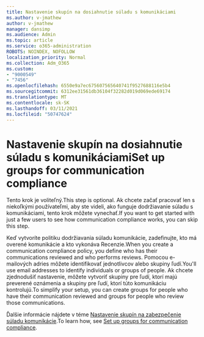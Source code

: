 ```yaml
---
title: Nastavenie skupín na dosiahnutie súladu s komunikáciami
ms.author: v-jmathew
author: v-jmathew
manager: dansimp
ms.audience: Admin
ms.topic: article
ms.service: o365-administration
ROBOTS: NOINDEX, NOFOLLOW
localization_priority: Normal
ms.collection: Adm_O365
ms.custom:
- "9000549"
- "7456"
ms.openlocfilehash: 6550e9a7ec675607565640741f9527688116e5b4
ms.sourcegitcommit: 6312ee31561db36104f32282d019d069ede69174
ms.translationtype: MT
ms.contentlocale: sk-SK
ms.lasthandoff: 03/11/2021
ms.locfileid: "50747624"
---
```

# <a name="set-up-groups-for-communication-compliance"></a><span data-ttu-id="8e90b-102">Nastavenie skupín na dosiahnutie súladu s komunikáciami</span><span class="sxs-lookup"><span data-stu-id="8e90b-102">Set up groups for communication compliance</span></span>

<span data-ttu-id="8e90b-103">Tento krok je voliteľný.</span><span class="sxs-lookup"><span data-stu-id="8e90b-103">This step is optional.</span></span> <span data-ttu-id="8e90b-104">Ak chcete začať pracovať len s niekoľkými používateľmi, aby ste videli, ako funguje dodržiavanie súladu s komunikáciami, tento krok môžete vynechať.</span><span class="sxs-lookup"><span data-stu-id="8e90b-104">If you want to get started with just a few users to see how communication compliance works, you can skip this step.</span></span>  
  
<span data-ttu-id="8e90b-105">Keď vytvoríte politiku dodržiavania súladu komunikácie, zadefinujte, kto má overené komunikácie a kto vykonáva Recenzie.</span><span class="sxs-lookup"><span data-stu-id="8e90b-105">When you create a communication compliance policy, you define who has their communications reviewed and who performs reviews.</span></span> <span data-ttu-id="8e90b-106">Pomocou e-mailových adries môžete identifikovať jednotlivcov alebo skupiny ľudí.</span><span class="sxs-lookup"><span data-stu-id="8e90b-106">You'll use email addresses to identify individuals or groups of people.</span></span> <span data-ttu-id="8e90b-107">Ak chcete zjednodušiť nastavenie, môžete vytvoriť skupiny pre ľudí, ktorí majú preverené oznámenia a skupiny pre ľudí, ktorí túto komunikáciu kontrolujú.</span><span class="sxs-lookup"><span data-stu-id="8e90b-107">To simplify your setup, you can create groups for people who have their communication reviewed and groups for people who review those communications.</span></span>  
  
<span data-ttu-id="8e90b-108">Ďalšie informácie nájdete v téme [Nastavenie skupín na zabezpečenie súladu komunikácie](https://go.microsoft.com/fwlink/?linkid=2129594).</span><span class="sxs-lookup"><span data-stu-id="8e90b-108">To learn how, see [Set up groups for communication compliance](https://go.microsoft.com/fwlink/?linkid=2129594).</span></span>

